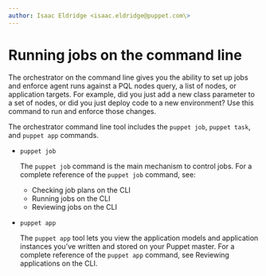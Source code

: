 ```yaml
---
author: Isaac Eldridge <isaac.eldridge@puppet.com\>
---
```


# Running jobs on the command line

The orchestrator on the command line gives you the ability to set up jobs and enforce agent runs against a PQL nodes query, a list of nodes, or application targets. For example, did you just add a new class parameter to a set of nodes, or did you just deploy code to a new environment? Use this command to run  and enforce those changes.

The orchestrator command line tool includes the `puppet job`, `puppet task`, and `puppet app` commands.

-   `puppet job`

    The `puppet job` command is the main mechanism to control  jobs. For a complete reference of the `puppet job` command, see:

    -   Checking job plans on the CLI
    -   Running jobs on the CLI
    -   Reviewing jobs on the CLI
-   `puppet app`

    The `puppet app` tool lets you view the application models and application instances you’ve written and stored on your Puppet master. For a complete reference of the `puppet app` command, see Reviewing applications on the CLI.


